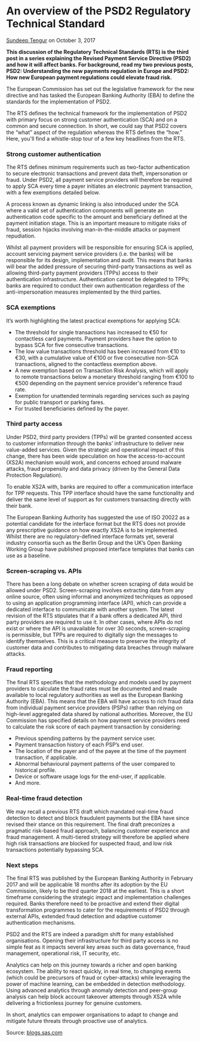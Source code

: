 # An overview of the PSD2 Regulatory Technical Standard

[Sundeep Tengur](https://blogs.sas.com/content/author/sundeeptengur/) on October 3, 2017

**This discussion of the Regulatory Technical Standards (RTS) is the third post in a series explaining the Revised Payment Service Directive (PSD2) and how it will affect banks. For background, read my two previous posts, PSD2: Understanding the new payments regulation in Europe and PSD2: How new European payment regulations could elevate fraud risk.**

The European Commission has set out the legislative framework for the new directive and has tasked the European Banking Authority (EBA) to define the standards for the implementation of PSD2.

The RTS defines the technical framework for the implementation of PSD2 with primary focus on strong customer authentication (SCA) and on a common and secure connection. In short, we could say that PSD2 covers the “what” aspect of the regulation whereas the RTS defines the “how.” Here, you'll find a whistle-stop tour of a few key headlines from the RTS.

### Strong customer authentication

The RTS defines minimum requirements such as two-factor authentication to secure electronic transactions and prevent data theft, impersonation or fraud. Under PSD2, all payment service providers will therefore be required to apply SCA every time a payer initiates an electronic payment transaction, with a few exemptions detailed below.

A process known as dynamic linking is also introduced under the SCA where a valid set of authentication components will generate an authentication code specific to the amount and beneficiary defined at the payment initiation stage. This is an important measure to mitigate risks of fraud, session hijacks involving man-in-the-middle attacks or payment repudiation.

Whilst all payment providers will be responsible for ensuring SCA is applied, account servicing payment service providers (i.e. the banks) will be responsible for its design, implementation and audit. This means that banks will bear the added pressure of securing third-party transactions as well as allowing third-party payment providers (TPPs) access to their authentication infrastructure. Authentication cannot be delegated to TPPs; banks are required to conduct their own authentication regardless of the anti-impersonation measures implemented by the third parties.

### SCA exemptions

It’s worth highlighting the latest practical exemptions for applying SCA:

- The threshold for single transactions has increased to €50 for contactless card payments. Payment providers have the option to bypass SCA for five consecutive transactions.
- The low value transactions threshold has been increased from €10 to €30, with a cumulative value of €100 or five consecutive non-SCA transactions, aligned to the contactless exemption above.
- A new exemption based on Transaction Risk Analysis, which will apply to remote transactions below a monetary threshold ranging from €100 to €500 depending on the payment service provider's reference fraud rate.
- Exemption for unattended terminals regarding services such as paying for public transport or parking fares.
- For trusted beneficiaries defined by the payer.

### Third party access

Under PSD2, third party providers (TPPs) will be granted consented access to customer information through the banks’ infrastructure to deliver new value-added services. Given the strategic and operational impact of this change, there has been wide speculation on how the access-to-account (XS2A) mechanism would work, and concerns echoed around malware attacks, fraud propensity and data privacy (driven by the General Data Protection Regulation).

To enable XS2A with, banks are required to offer a communication interface for TPP requests. This TPP interface should have the same functionality and deliver the same level of support as for customers transacting directly with their bank.

The European Banking Authority has suggested the use of ISO 20022 as a potential candidate for the interface format but the RTS does not provide any prescriptive guidance on how exactly XS2A is to be implemented. Whilst there are no regulatory-defined interface formats yet, several industry consortia such as the Berlin Group and the UK’s Open Banking Working Group have published proposed interface templates that banks can use as a baseline.

### Screen-scraping vs. APIs

There has been a long debate on whether screen scraping of data would be allowed under PSD2. Screen-scraping involves extracting data from any online source, often using informal and anonymized techniques as opposed to using an application programming interface (API), which can provide a dedicated interface to communicate with another system. The latest revision of the RTS stipulates that if a bank offers a dedicated API, third party providers are required to use it. In other cases, where APIs do not exist or where the API is unavailable for over 30 seconds, screen-scraping is permissible, but TPPs are required to digitally sign the messages to identify themselves. This is a critical measure to preserve the integrity of customer data and contributes to mitigating data breaches through malware attacks.

### Fraud reporting

The final RTS specifies that the methodology and models used by payment providers to calculate the fraud rates must be documented and made available to local regulatory authorities as well as the European Banking Authority (EBA). This means that the EBA will have access to rich fraud data from individual payment service providers (PSPs) rather than relying on high-level aggregated data shared by national authorities. Moreover, the EU Commission has specified details on how payment service providers need to calculate the risk score of each payment transaction by considering:

- Previous spending patterns by the payment service user.
- Payment transaction history of each PSP’s end user.
- The location of the payer and of the payee at the time of the payment transaction, if applicable.
- Abnormal behavioural payment patterns of the user compared to historical profile.
- Device or software usage logs for the end-user, if applicable.
- And more.

### Real-time fraud detection

We may recall a previous RTS draft which mandated real-time fraud detection to detect and block fraudulent payments but the EBA have since revised their stance on this requirement. The final draft preconizes a pragmatic risk-based fraud approach, balancing customer experience and fraud management. A multi-tiered strategy will therefore be applied where high risk transactions are blocked for suspected fraud, and low risk transactions potentially bypassing SCA.

### Next steps

The final RTS was published by the European Banking Authority in February 2017 and will be applicable 18 months after its adoption by the EU Commission, likely to be third quarter 2018 at the earliest. This is a short timeframe considering the strategic impact and implementation challenges required. Banks therefore need to be proactive and extend their digital transformation programmes to cater for the requirements of PSD2 through external APIs, extended fraud detection and adaptive customer authentication mechanisms.

PSD2 and the RTS are indeed a paradigm shift for many established organisations. Opening their infrastructure for third party access is no simple feat as it impacts several key areas such as data governance, fraud management, operational risk, IT security, etc.

Analytics can help on this journey towards a richer and open banking ecosystem.  The ability to react quickly, in real time, to changing events (which could be precursors of fraud or cyber-attacks) while leveraging the power of machine learning, can be embedded in detection methodology. Using advanced analytics through anomaly detection and peer-group analysis can help block account takeover attempts through XS2A while delivering a frictionless journey for genuine customers.

In short, analytics can empower organisations to adapt to change and mitigate future threats through proactive use of analytics.

Source: [blogs.sas.com](https://blogs.sas.com/content/sascom/2017/10/03/overview-psd2-regulatory-technical-standard/)
